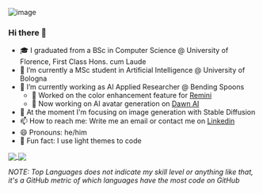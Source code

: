 ![image](https://user-images.githubusercontent.com/31796254/186103987-3156483f-e807-4c0e-9d6e-fdb4da8d2aaf.png)


### Hi there 👋

- 🎓 I graduated from a BSc in Computer Science @ University of Florence, First Class Hons. cum Laude
- 🌱 I’m currently a MSc student in Artificial Intelligence @ University of Bologna
- 🔭 I’m currently working as AI Applied Researcher @ Bending Spoons
  -  🎨 Worked on the color enhancement feature for [Remini](https://remini.ai/)
  -  🤖 Now working on AI avatar generation on [Dawn AI](https://apps.apple.com/it/app/dawn-ai-avatar-generator/id1643890882)
- 🔬 At the moment I'm focusing on image generation with Stable Diffusion
- 📫 How to reach me: Write me an email or contact me on [Linkedin](https://www.linkedin.com/in/pietro-fanti/)
- 😄 Pronouns: he/him
- 🤭 Fun fact: I use light themes to code

<a href="https://github.com/sasso-effe/sasso-effe">
  <img align="center" src="https://github-readme-stats.vercel.app/api?username=sasso-effe&count_private=true&show_icons=true&theme=buefy" />
</a>
<a href="https://github.com/sasso-effe/sasso-effe">
  <img align="center" src="https://github-readme-stats.vercel.app/api/top-langs/?username=sasso-effe&layout=compact&theme=buefy&langs_count=6" />
</a>

_NOTE: Top Languages does not indicate my skill level or anything like that, it's a GitHub metric of which languages have the most code on GitHub_
